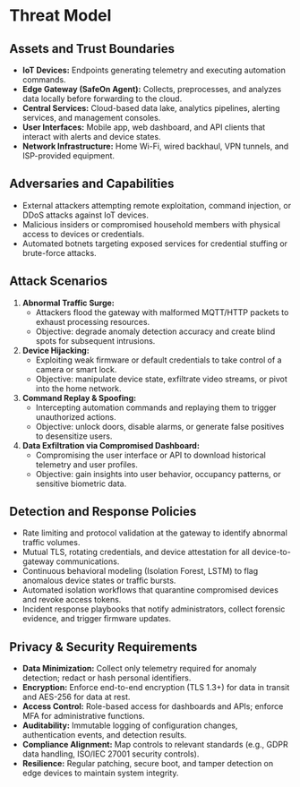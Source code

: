 # Threat Model

## Assets and Trust Boundaries
- **IoT Devices:** Endpoints generating telemetry and executing automation commands.
- **Edge Gateway (SafeOn Agent):** Collects, preprocesses, and analyzes data locally before forwarding to the cloud.
- **Central Services:** Cloud-based data lake, analytics pipelines, alerting services, and management consoles.
- **User Interfaces:** Mobile app, web dashboard, and API clients that interact with alerts and device states.
- **Network Infrastructure:** Home Wi-Fi, wired backhaul, VPN tunnels, and ISP-provided equipment.

## Adversaries and Capabilities
- External attackers attempting remote exploitation, command injection, or DDoS attacks against IoT devices.
- Malicious insiders or compromised household members with physical access to devices or credentials.
- Automated botnets targeting exposed services for credential stuffing or brute-force attacks.

## Attack Scenarios
1. **Abnormal Traffic Surge:**
   - Attackers flood the gateway with malformed MQTT/HTTP packets to exhaust processing resources.
   - Objective: degrade anomaly detection accuracy and create blind spots for subsequent intrusions.
2. **Device Hijacking:**
   - Exploiting weak firmware or default credentials to take control of a camera or smart lock.
   - Objective: manipulate device state, exfiltrate video streams, or pivot into the home network.
3. **Command Replay & Spoofing:**
   - Intercepting automation commands and replaying them to trigger unauthorized actions.
   - Objective: unlock doors, disable alarms, or generate false positives to desensitize users.
4. **Data Exfiltration via Compromised Dashboard:**
   - Compromising the user interface or API to download historical telemetry and user profiles.
   - Objective: gain insights into user behavior, occupancy patterns, or sensitive biometric data.

## Detection and Response Policies
- Rate limiting and protocol validation at the gateway to identify abnormal traffic volumes.
- Mutual TLS, rotating credentials, and device attestation for all device-to-gateway communications.
- Continuous behavioral modeling (Isolation Forest, LSTM) to flag anomalous device states or traffic bursts.
- Automated isolation workflows that quarantine compromised devices and revoke access tokens.
- Incident response playbooks that notify administrators, collect forensic evidence, and trigger firmware updates.

## Privacy & Security Requirements
- **Data Minimization:** Collect only telemetry required for anomaly detection; redact or hash personal identifiers.
- **Encryption:** Enforce end-to-end encryption (TLS 1.3+) for data in transit and AES-256 for data at rest.
- **Access Control:** Role-based access for dashboards and APIs; enforce MFA for administrative functions.
- **Auditability:** Immutable logging of configuration changes, authentication events, and detection results.
- **Compliance Alignment:** Map controls to relevant standards (e.g., GDPR data handling, ISO/IEC 27001 security controls).
- **Resilience:** Regular patching, secure boot, and tamper detection on edge devices to maintain system integrity.

